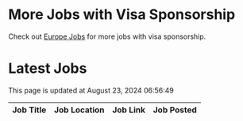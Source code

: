 # More Jobs with Visa Sponsorship

Check out [Europe Jobs](https://github.com/sureshparimi/europejobs#latest-jobs) for more jobs with visa sponsorship.

# Latest Jobs

This page is updated at August 23, 2024 06:56:49

| Job Title | Job Location | Job Link | Job Posted |
| --- | --- | --- | --- |
